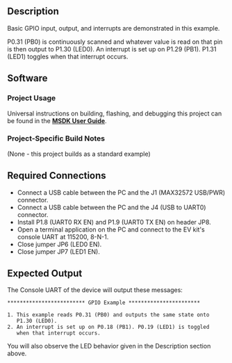 ## Description

Basic GPIO input, output, and interrupts are demonstrated in this example.

P0.31 (PB0) is continuously scanned and whatever value is read on that pin is then output to P1.30 (LED0). An interrupt is set up on P1.29 (PB1). P1.31 (LED1) toggles when that interrupt occurs.


## Software

### Project Usage

Universal instructions on building, flashing, and debugging this project can be found in the **[MSDK User Guide](https://analog-devices-msdk.github.io/msdk/USERGUIDE/)**.

### Project-Specific Build Notes

(None - this project builds as a standard example)

## Required Connections

-   Connect a USB cable between the PC and the J1 (MAX32572 USB/PWR) connector.
-   Connect a USB cable between the PC and the J4 (USB to UART0) connector.
-   Install P1.8 (UART0 RX EN) and P1.9 (UART0 TX EN) on header JP8.
-   Open a terminal application on the PC and connect to the EV kit's console UART at 115200, 8-N-1.
-   Close jumper JP6 (LED0 EN).
-   Close jumper JP7 (LED1 EN).

## Expected Output

The Console UART of the device will output these messages:

```
************************* GPIO Example ***********************

1. This example reads P0.31 (PB0) and outputs the same state onto
   P1.30 (LED0).
2. An interrupt is set up on P0.18 (PB1). P0.19 (LED1) is toggled
   when that interrupt occurs.
```

You will also observe the LED behavior given in the Description section above.